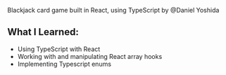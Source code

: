 Blackjack card game built in React, using TypeScript by @Daniel Yoshida
## What I Learned:
- Using TypeScript with React
- Working with and manipulating React array hooks
- Implementing Typescript enums


